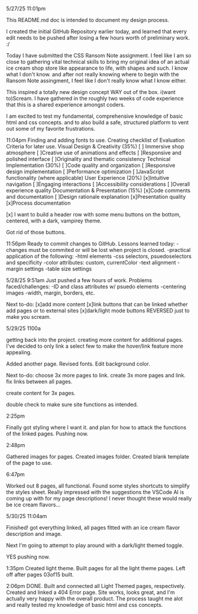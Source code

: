 5/27/25 11:01pm

This README.md doc is intended to document my design process.

I created the initial GitHub Repository earlier today, and learned that every edit needs to be pushed after losing a few hours worth of preliminary work. :/

Today I have submitted the CSS Ransom Note assignment. I feel like I am so close to gathering vital technical skills to bring my original idea of an actual ice cream shop store like appearance to life, with shapes and such. I know what I don't know. and after not really knowing where to begin with the Ransom Note assingment, I feel like I don't really know what I know either.

This inspired a totally new design concept WAY out of the box. i(want to)Scream. I have gathered in the roughly two weeks of code experience that this is a shared experience amongst coders.

I am excited to test my fundamental, comprehensive knowledge of basic html and css concepts. and to also build a safe, structured platform to vent out some of my favorite frustrations.

11:04pm
Finding and adding fonts to use.
Creating checklist of Evaluation Criteria for later use.
Visual Design & Creativity (35%)
[ ] Immersive shop atmosphere
[ ]Creative use of animations and effects
[ ]Responsive and polished interface
[ ]Originality and thematic consistency
Technical Implementation (30%)
[ ]Code quality and organization
[ ]Responsive design implementation
[ ]Performance optimization
[ ]JavaScript functionality (where applicable)
User Experience (20%)
[x]Intuitive navigation
[ ]Engaging interactions
[ ]Accessibility considerations
[ ]Overall experience quality
Documentation & Presentation (15%)
[x]Code comments and documentation
[ ]Design rationale explanation
[x]Presentation quality
[x]Process documentation

[x] I want to build a header row with some menu buttons on the bottom, centered, with a dark, vampirey theme.

<!-- Buttons will navigate the user to the Who What Where When and Why pages.

Who What Where When and Why pages to have buttons:
[ ]prev
[ ]home
[ ]next -->

Got rid of those buttons.

11:56pm
Ready to commit changes to GitHub.
Lessons learned today:
-changes must be commited or will be lost when project is closed.
-practical application of the following:
-html elements
-css selectors, psuedoselectors and specificity
-color attributes: custom, currentColor
-text alignment
-margin settings
-table size settings

5/28/25 9:51am
Just pushed a few hours of work. Problems faced/challenges:
-ID and class attributes w/ psuedo elements
-centering images
-width, margin, borders, etc.

Next to-do:
[x]add more content
[x]link buttons that can be linked whether add pages or to external sites
[x]dark/light mode buttons REVERSED just to make you scream.

5/29/25
1100a

getting back into the project.
creating more content for additional pages. I've decided to only link a select few to make the hover/link feature more appealing.

Added another page. Revised fonts. Edit background color.

Next to-do:
choose 3x more pages to link.
create 3x more pages and link.
fix links between all pages.

create content for 3x pages.

double check to make sure site functions as intended.

2:25pm

Finally got styling where I want it. and plan for how to attack the functions of the linked pages. Pushing now.

2:48pm

Gathered images for pages. Created images folder. Created blank template of the page to use.

6:47pm

Worked out 8 pages, all functional. Found some styles shortcuts to simplify the styles sheet. Really impressed with the suggestions the VSCode AI is coming up with for my page descriptions! I never thought these would really be ice cream flavors...

5/30/25
11:04am

Finished! got everything linked, all pages fitted with an ice cream flavor description and image.

Next I'm going to attempt to play around with a dark/light themed toggle.

YES pushing now.

1:35pm
Created light theme. Built pages for all the light theme pages. Left off after pages 03of15 built.

2:06pm
DONE. Built and connected all Light Themed pages, respectively. Created and linked a 404 Error page. Site works, looks great, and I'm actually very happy with the overall product. The process taught me alot and really tested my knowledge of basic html and css concepts.

